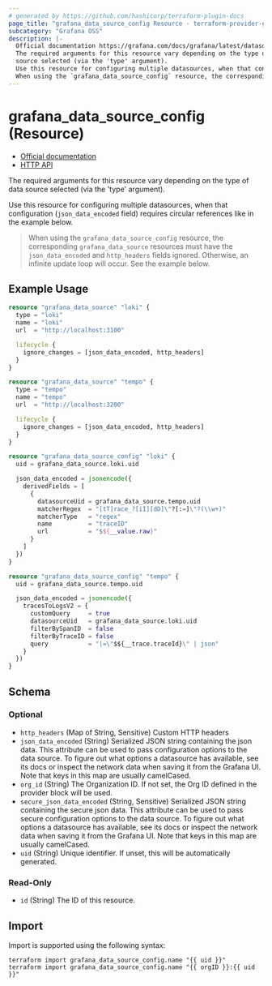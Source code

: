 ```yaml
---
# generated by https://github.com/hashicorp/terraform-plugin-docs
page_title: "grafana_data_source_config Resource - terraform-provider-grafana"
subcategory: "Grafana OSS"
description: |-
  Official documentation https://grafana.com/docs/grafana/latest/datasources/HTTP API https://grafana.com/docs/grafana/latest/developers/http_api/data_source/
  The required arguments for this resource vary depending on the type of data
  source selected (via the 'type' argument).
  Use this resource for configuring multiple datasources, when that configuration (json_data_encoded field) requires circular references like in the example below.
  When using the `grafana_data_source_config` resource, the corresponding `grafana_data_source` resources must have the `json_data_encoded` and `http_headers` fields ignored. Otherwise, an infinite update loop will occur. See the example below.
---
```


# grafana_data_source_config (Resource)

* [Official documentation](https://grafana.com/docs/grafana/latest/datasources/)
* [HTTP API](https://grafana.com/docs/grafana/latest/developers/http_api/data_source/)

The required arguments for this resource vary depending on the type of data
source selected (via the 'type' argument).

Use this resource for configuring multiple datasources, when that configuration (`json_data_encoded` field) requires circular references like in the example below.

> When using the `grafana_data_source_config` resource, the corresponding `grafana_data_source` resources must have the `json_data_encoded` and `http_headers` fields ignored. Otherwise, an infinite update loop will occur. See the example below.

## Example Usage

```terraform
resource "grafana_data_source" "loki" {
  type = "loki"
  name = "loki"
  url  = "http://localhost:3100"

  lifecycle {
    ignore_changes = [json_data_encoded, http_headers]
  }
}

resource "grafana_data_source" "tempo" {
  type = "tempo"
  name = "tempo"
  url  = "http://localhost:3200"

  lifecycle {
    ignore_changes = [json_data_encoded, http_headers]
  }
}

resource "grafana_data_source_config" "loki" {
  uid = grafana_data_source.loki.uid

  json_data_encoded = jsonencode({
    derivedFields = [
      {
        datasourceUid = grafana_data_source.tempo.uid
        matcherRegex  = "[tT]race_?[iI][dD]\"?[:=]\"?(\\w+)"
        matcherType   = "regex"
        name          = "traceID"
        url           = "$${__value.raw}"
      }
    ]
  })
}

resource "grafana_data_source_config" "tempo" {
  uid = grafana_data_source.tempo.uid

  json_data_encoded = jsonencode({
    tracesToLogsV2 = {
      customQuery     = true
      datasourceUid   = grafana_data_source.loki.uid
      filterBySpanID  = false
      filterByTraceID = false
      query           = "|=\"$${__trace.traceId}\" | json"
    }
  })
}
```

<!-- schema generated by tfplugindocs -->
## Schema

### Optional

- `http_headers` (Map of String, Sensitive) Custom HTTP headers
- `json_data_encoded` (String) Serialized JSON string containing the json data. This attribute can be used to pass configuration options to the data source. To figure out what options a datasource has available, see its docs or inspect the network data when saving it from the Grafana UI. Note that keys in this map are usually camelCased.
- `org_id` (String) The Organization ID. If not set, the Org ID defined in the provider block will be used.
- `secure_json_data_encoded` (String, Sensitive) Serialized JSON string containing the secure json data. This attribute can be used to pass secure configuration options to the data source. To figure out what options a datasource has available, see its docs or inspect the network data when saving it from the Grafana UI. Note that keys in this map are usually camelCased.
- `uid` (String) Unique identifier. If unset, this will be automatically generated.

### Read-Only

- `id` (String) The ID of this resource.

## Import

Import is supported using the following syntax:

```shell
terraform import grafana_data_source_config.name "{{ uid }}"
terraform import grafana_data_source_config.name "{{ orgID }}:{{ uid }}"
```
